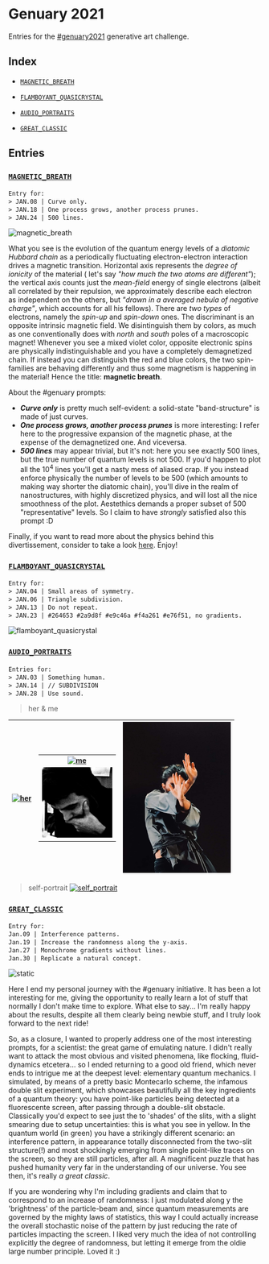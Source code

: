 # Genuary 2021

Entries for the [#genuary2021](https://genuary2021.github.io) generative art challenge.

## Index

+ [```MAGNETIC_BREATH```](https://github.com/Bellomia/genuary2021#magnetic_breath)

+ [```FLAMBOYANT_QUASICRYSTAL```](https://github.com/Bellomia/genuary2021#flamboyant_quasicrystal)

+ [```AUDIO_PORTRAITS```](https://github.com/Bellomia/genuary2021#audio_portraits)

+ [```GREAT_CLASSIC```](https://github.com/Bellomia/genuary2021#great_classic)

## Entries

### [```MAGNETIC_BREATH```](source/magnetic_breath.m)

    Entry for:
    > JAN.08 | Curve only.
    > JAN.18 | One process grows, another process prunes.
    > JAN.24 | 500 lines.
    
![magnetic_breath](output/magnetic_breath.gif?sanitize=true)

What you see is the evolution of the quantum energy levels of a _diatomic Hubbard chain_ as a periodically fluctuating electron-electron interaction drives a magnetic transition. Horizontal axis represents the _degree of ionicity_ of the material ( let's say _"how much the two atoms are different"_); the vertical axis counts just the _mean-field_ energy of single electrons (albeit all correlated by their repulsion, we approximately describe each electron as independent on the others, but _"drawn in a averaged nebula of negative charge"_, which accounts for all his fellows). There are _two types_ of electrons, namely the _spin-up_ and _spin-down_ ones. The discriminant is an opposite intrinsic magnetic field. We disintinguish them by colors, as much as one conventionally does with _north_ and _south_ poles of a macroscopic magnet! Whenever you see a mixed violet color, opposite electronic spins are physically indistinguishable and you have a completely demagnetized chain. If instead you can distinguish the red and blue colors, the two spin-families are behaving differently and thus some magnetism is happening in the material! Hence the title: **magnetic breath**.

About the #genuary prompts: 
- _**Curve only**_ is pretty much self-evident: a solid-state "band-structure" is made of just curves.
- _**One process grows, another process prunes**_ is more interesting: I refer here to the progressive expansion of the magnetic phase, at the expense of the demagnetized one. And viceversa.
- _**500 lines**_ may appear trivial, but it's not: here you see exactly 500 lines, but the true number of quantum levels is not 500. If you'd happen to plot all the 10<sup>4</sup> lines you'll get a nasty mess of aliased crap. If you instead enforce physically the number of levels to be 500 (which amounts to making way shorter the diatomic chain), you'll dive in the realm of nanostructures, with highly discretized physics, and will lost all the nice smoothness of the plot. Aestethics demands a proper subset of 500 "representative" levels. So I claim to have _strongly_ satisfied also this prompt :D

Finally, if you want to read more about the physics behind this divertissement, consider to take a look [here](https://github.com/Bellomia/CondMatLab_SISSA/blob/main/HFHubbardLab/Ionic_Hubbard_Chain_%5BBELLOMIA%5D.pdf). Enjoy!

### [```FLAMBOYANT_QUASICRYSTAL```](source/flamboyant_quasicrystal.py)

    Entry for:
    > JAN.04 | Small areas of symmetry.
    > JAN.06 | Triangle subdivision.
    > JAN.13 | Do not repeat.
    > JAN.23 | #264653 #2a9d8f #e9c46a #f4a261 #e76f51, no gradients.
    
![flamboyant_quasicrystal](output/flamboyant_quasicrystal.gif?sanitize=true)    

### [```AUDIO_PORTRAITS```](source/audio_portraits.m)

    Entries for:
    > JAN.03 | Something human.
    > JAN.14 | // SUBDIVISION
    > JAN.28 | Use sound.
    
> her & me

| [<img src="output/her.gif" alt="her" height="300"/>](https://youtu.be/2kqCiJIpTlI "click to hear sound") | <table> <tbody> <td> [<img src="output/me.gif" alt="me" height="140"/>](https://youtu.be/oVvkGehgye0 "click to hear sound") </td> </tr> <td> <img src="material/in[me].jpg" alt="me.input" title="input picture" height="140"/> </td> </tbody> </table> | <img src="material/in[her].jpg" alt="her.input" title="input picture" height="300"/> |
|:-: | :-: | :-: |

> self-portrait 
[![self_portrait](output/self_portrait.gif)](http://www.youtube.com/watch?v=kpWXcR0KabA "click to hear sound")

### [```GREAT_CLASSIC```](source/great_classic.m)

    Entry for:
    Jan.09 | Interference patterns.
    Jan.19 | Increase the randomness along the y-axis.
    Jan.27 | Monochrome gradients without lines.
    Jan.30 | Replicate a natural concept.

![static](output/great_classic.png?sanitize=true)

Here I end my personal journey with the #genuary initiative. 
It has been a lot interesting for me, giving the opportunity to really learn a lot of stuff that normally I don't make time to explore. What else to say... I'm really happy about the results, despite all them clearly being newbie stuff, and I truly look forward to the next ride!

So, as a closure, I wanted to properly address one of the most interesting prompts, for a scientist: the great game of emulating nature. I didn't really want to attack the most obvious and visited phenomena, like flocking, fluid-dynamics etcetera... so I ended returning to a good old friend, which never ends to intrigue me at the deepest level: elementary quantum mechanics. 
I simulated, by means of a pretty basic Montecarlo scheme, the infamous double slit experiment, which showcases beautifully all the key ingredients of a quantum theory: you have point-like particles being detected at a fluorescente screen, after passing through a double-slit obstacle. 
Classically you'd expect to see just the to 'shades' of the slits, with a slight smearing due to setup uncertainties: this is what you see in yellow.
In the quantum world (in green) you have a strikingly different scenario: an interference pattern, in appearance totally disconnected  from the two-slit structure(!) and most shockingly emerging from single point-like traces on the screen, so they are still particles, after all. A magnificent puzzle that has pushed humanity very far in the understanding of our universe. You see then, it's really *a great classic*.

If you are wondering why I'm including gradients and claim that to correspond to an increase of randomness: I just modulated along y the 'brightness' of the particle-beam and, since quantum measurements are governed by the mighty laws of statistics, this way I could actually increase the overall stochastic noise of the pattern by just reducing the rate of particles impacting the screen. I liked very much the idea of not controlling explicitly the degree of randomness, but letting it emerge from the oldie large number principle. Loved it :)

